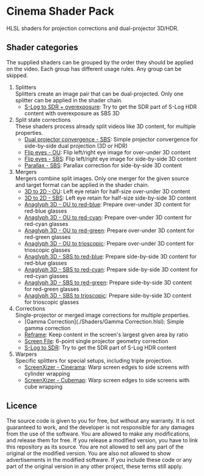 # Cinema Shader Pack
HLSL shaders for projection corrections and dual-projector 3D/HDR.

## Shader categories
The supplied shaders can be grouped by the order they should be applied on the video. Each group has different usage rules. Any group can be skipped.

1. Splitters<br />
   Splitters create an image pair that can be dual-projected. Only one splitter can be applied in the shader chain.
   * [S-Log to SDR + overexposure](./Shaders/S-Log%20to%20SDR%20+%20overexposure.hlsl): Try to get the SDR part of S-Log HDR content with overexposure as SBS 3D
2. Split state corrections<br />
   These shaders process already split videos like 3D content, for multiple properties.
   * [Dual projector convergence - SBS](./Shaders/Dual%20projector%20convergence%20-%20SBS.hlsl): Simple projector convergence for side-by-side dual projection (3D or HDR)
   * [Flip eyes - OU](./Shaders/Flip%20eyes%20-%20OU.hlsl): Flip left/right eye image for over-under 3D content
   * [Flip eyes - SBS](./Shaders/Flip%20eyes%20-%20SBS.hlsl): Flip left/right eye image for side-by-side 3D content
   * [Parallax - SBS](./Shaders/Parallax%20-%20SBS.hlsl): Parallax correction for side-by-side 3D content
3. Mergers<br />
   Mergers combine split images. Only one merger for the given source and target format can be applied in the shader chain.
   * [3D to 2D - OU](./Shaders/3D%20to%202D%20-%20OU.hlsl): Left eye retain for half-size over-under 3D content
   * [3D to 2D - SBS](./Shaders/3D%20to%202D%20-%20SBS.hlsl): Left eye retain for half-size side-by-side 3D content
   * [Anaglyph 3D - OU to red-blue](./Shaders/Anaglyph%203D%20-%20OU%20to%20red-blue.hlsl): Prepare over-under 3D content for red-blue glasses
   * [Anaglyph 3D - OU to red-cyan](./Shaders/Anaglyph%203D%20-%20OU%20to%20red-cyan.hlsl): Prepare over-under 3D content for red-cyan glasses
   * [Anaglyph 3D - OU to red-green](./Shaders/Anaglyph%203D%20-%20OU%20to%20red-green.hlsl): Prepare over-under 3D content for red-green glasses
   * [Anaglyph 3D - OU to trioscopic](./Shaders/Anaglyph%203D%20-%20OU%20to%20trioscopic.hlsl): Prepare over-under 3D content for trioscopic glasses
   * [Anaglyph 3D - SBS to red-blue](./Shaders/Anaglyph%203D%20-%20SBS%20to%20red-blue.hlsl): Prepare side-by-side 3D content for red-blue glasses
   * [Anaglyph 3D - SBS to red-cyan](./Shaders/Anaglyph%203D%20-%20SBS%20to%20red-cyan.hlsl): Prepare side-by-side 3D content for red-cyan glasses
   * [Anaglyph 3D - SBS to red-green](./Shaders/Anaglyph%203D%20-%20SBS%20to%20red-green.hlsl): Prepare side-by-side 3D content for red-green glasses
   * [Anaglyph 3D - SBS to trioscopic](./Shaders/Anaglyph%203D%20-%20SBS%20to%20trioscopic.hlsl): Prepare side-by-side 3D content for trioscopic glasses
4. Corrections<br />
   Single-projector or merged image corrections for multiple properties.
   * [Gamma Correction](./Shaders/Gamma Correction.hlsl): Simple gamma correction
   * [Reframe](./Shaders/Reframe.hlsl): Keep content in the screen's largest given area by ratio
   * [Screen File](./Shaders/Screen%20File.hlsl): 6-point single projector geometry correction
   * [S-Log to SDR](./Shaders/S-Log%20to%20SDR.hlsl): Try to get the SDR part of S-Log HDR content
5. Warpers<br />
   Specific splitters for special setups, including triple projection.
   * [ScreenXizer - Cinerama](./Shaders/ScreenXizer%20-%20Cinerama.hlsl): Warp screen edges to side screens with cylinder wrapping
   * [ScreenXizer - Cubemap](./Shaders/ScreenXizer%20-%20Cubemap.hlsl): Warp screen edges to side screens with cube wrapping

## Licence
The source code is given to you for free, but without any warranty. It is not guaranteed to work, and the developer is not responsible for any damages from the use of the software. You are allowed to make any modifications, and release them for free. If you release a modified version, you have to link this repository as its source. You are not allowed to sell any part of the original or the modified version. You are also not allowed to show advertisements in the modified software. If you include these code or any part of the original version in any other project, these terms still apply.
